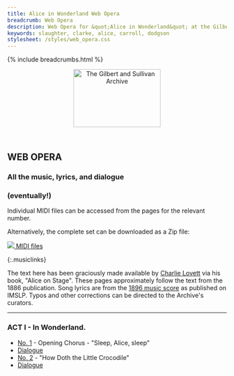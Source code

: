 ```yaml
---
title: Alice in Wonderland Web Opera
breadcrumb: Web Opera
description: Web Opera for &quot;Alice in Wonderland&quot; at the Gilbert and Sullivan Archive
keywords: slaughter, clarke, alice, carroll, dodgson
stylesheet: /styles/web_opera.css
---
```


{% include breadcrumbs.html %}
<header>
    <a href="../../index.html"><img src="https://gsarchive.net/layout/images/logo3sm.jpg" alt="The Gilbert and Sullivan Archive" width="200" height="133" border="0"></a>
    <div class=titlecard style="background-color: #ffffcc; background-image: url(../graphics/title.gif)" title="Alice in Wonderland"></div>
</header>

## WEB OPERA

### All the music, lyrics, and dialogue
### (eventually!)

<!-- Karaoke files are not currently available. If they are added at some point, they will be
included here, and the commented-out phrases can be reinstated. -->

Individual MIDI <!-- and Karaoke--> files can be accessed from the pages for the relevant number.
<!-- Alternatively, complete sets can be downloaded as Zip files: -->
Alternatively, the complete set can be downloaded as a Zip file:

[ ![](/layout/images/midi.gif) MIDI files](../midi/alice_midi.zip)
<!-- [ ![](/layout/images/midi_karaoke.gif) Karaoke files](../midi/alice_karaoke.zip) -->
{:.musiclinks}

The text here has been graciously made available by [Charlie Lovett](https://charlielovett.com/) via his
book, "Alice on Stage". These pages approximately follow the text from the 1886 publication. Song lyrics
are from the [1896 music score](https://imslp.org/wiki/Alice_in_Wonderland_%28Slaughter%2C_Walter%29) as
published on IMSLP. Typos and other corrections can be directed to the Archive's curators.

-----

### ACT I - In Wonderland.

* [No. 1](aiw01.html) - Opening Chorus - "Sleep, Alice, sleep"
* [Dialogue](aiw01d.html)
* [No. 2](aiw02.html) - "How Doth the Little Crocodile"
* [Dialogue](aiw02d.html)
